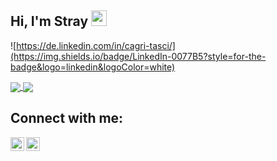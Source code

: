 <!--
**StraysWonderland/StraysWonderland** is a ✨ _special_ ✨ repository because its `README.md` (this file) appears on your GitHub profile.
--->
## Hi, I'm Stray <img src="https://media.giphy.com/media/hvRJCLFzcasrR4ia7z/giphy.gif" width="25px">
![https://de.linkedin.com/in/cagri-tasci/](https://img.shields.io/badge/LinkedIn-0077B5?style=for-the-badge&logo=linkedin&logoColor=white)


<!-- Also feel free to update second URL to any URL -->
<a href="https://github.com/anuraghazra/github-readme-stats">
  <img align="center" src="https://github-readme-stats.vercel.app/api?username=strayswonderland&count_private=true&show_icons=true&theme=dracula" />
  </a>
<a href="https://github.com/anuraghazra/github-readme-stats">
  <img align="center" src="https://github-readme-stats.vercel.app/api/top-langs/?username=strayswonderland&layout=compact&theme=dracula" />
</a>



## Connect with me:

<!--[<img align="left" alt="codeSTACKr.com" width="22px" src="https://raw.githubusercontent.com/iconic/open-iconic/master/svg/globe.svg" />][website]-->
[<img align="left" alt="codeSTACKr | Twitter" width="22px" src="https://cdn.jsdelivr.net/npm/simple-icons@v3/icons/xing.svg" />][xing]
[<img align="left" alt="codeSTACKr | LinkedIn" width="22px" src="https://cdn.jsdelivr.net/npm/simple-icons@v3/icons/linkedin.svg" />][linkedin]
<br />

<!-- BLOG-POST-LIST:START -->
<!-- BLOG-POST-LIST:END -->
<!-- This section you create this variables that are used above -->
[website]: https://google.com
[twitter]: https://twitter.com/indrajeet_nikam
[linkedin]: http://www.linkedin.com/in/cagri-tasci-97b3b1167
[xing]: https://www.xing.com/profile/Cagri_Tasci2/cv


